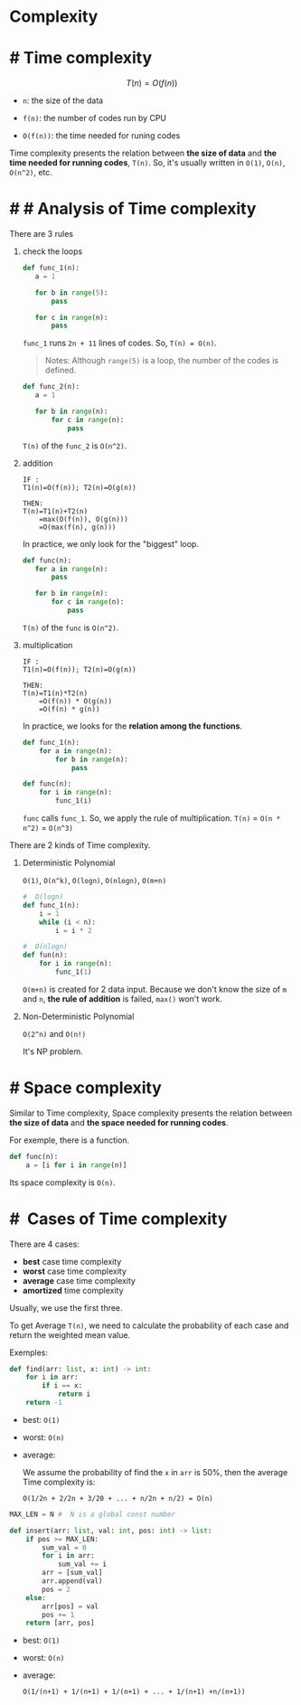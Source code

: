 #  Complexity

# #  Time complexity

```math
T(n) = O(f(n))
```

- `n`: the size of the data

- `f(n)`: the number of codes run by CPU

- `O(f(n))`: the time needed for runing codes

Time complexity presents the relation between **the size of data** and **the time needed for running codes**, `T(n)`. So, it's usually written in `O(1)`, `O(n)`, `O(n^2)`, etc.

# # #  Analysis of Time complexity

There are 3 rules

1. check the loops

    ```python
    def func_1(n):
       a = 1

       for b in range(5):
           pass

       for c in range(n):
           pass
    ```

    `func_1` runs `2n + 11` lines of codes. So, `T(n) = O(n)`.

    > Notes: Although `range(5)` is a loop, the number of the codes is defined.

    ```python
    def func_2(n):
       a = 1

       for b in range(n):
           for c in range(n):
               pass
    ```
    `T(n)` of the `func_2` is `O(n^2)`.

2. addition

   ```
   IF : 
   T1(n)=O(f(n)); T2(n)=O(g(n))
   
   THEN: 
   T(n)=T1(n)+T2(n)
       =max(O(f(n)), O(g(n))) 
       =O(max(f(n), g(n)))
   ```
   In practice, we only look for the "biggest" loop.

    ```python
    def func(n):
       for a in range(n):
           pass

       for b in range(n):
           for c in range(n):
               pass
    ```
    `T(n)` of the `func` is `O(n^2)`.

3. multiplication


    ```
    IF : 
    T1(n)=O(f(n)); T2(n)=O(g(n))
    
    THEN: 
    T(n)=T1(n)*T2(n)
        =O(f(n)) * O(g(n)) 
        =O(f(n) * g(n))
    ```
    In practice, we looks for the **relation among the functions**.

    ```python
    def func_1(n):
        for a in range(n):
            for b in range(n):
                pass
    
    def func(n):
        for i in range(n):
            func_1(i)
    ```
    `func` calls `func_1`. So, we apply the rule of multiplication. `T(n)` = `O(n * n^2)` = `O(n^3)`


There are 2 kinds of Time complexity.

1. Deterministic Polynomial

    `O(1)`, `O(n^k)`, `O(logn)`, `O(nlogn)`, `O(m+n)`

    ```python
    #  O(logn)
    def func_1(n):
        i = 1
        while (i < n):
            i = i * 2

    #  O(nlogn)
    def fun(n):
        for i in range(n):
            func_1(1)   
    ```

    `O(m+n)` is created for 2 data input. Because we don't know the size of `m` and `n`, **the rule of addition** is failed, `max()` won't work.

2. Non-Deterministic Polynomial

    `O(2^n)` and `O(n!)`
    
    It's NP problem.

# #  Space complexity

Similar to Time complexity, Space complexity presents the relation between **the size of data** and **the space needed for running codes**.

For exemple, there is a function.

```python
def func(n):
    a = [i for i in range(n)]
```

Its space complexity is `O(n)`.

# #  Cases of Time complexity

There are 4 cases: 

- **best** case time complexity
- **worst** case time complexity
- **average** case time complexity
- **amortized** time complexity

Usually, we use the first three. 

To get Average `T(n)`, we need to calculate the probability of each case and return the weighted mean value.

Exemples:

```python
def find(arr: list, x: int) -> int:
    for i in arr:
        if i == x:
            return i
    return -1
```

- best: `O(1)`
- worst: `O(n)`
- average: 

    We assume the probability of find the `x` in `arr` is 50%, then the average Time complexity is:

    ```
    O(1/2n + 2/2n + 3/20 + ... + n/2n + n/2) = O(n)
    ```

```python
MAX_LEN = N #  N is a global const number

def insert(arr: list, val: int, pos: int) -> list:
    if pos >= MAX_LEN:
        sum_val = 0
        for i in arr:
            sum_val += i
        arr = [sum_val]
        arr.append(val)
        pos = 2
    else:
        arr[pos] = val
        pos += 1
    return [arr, pos]
```

- best: `O(1)`
- worst: `O(n)`
- average: 

    ```
    O(1/(n+1) + 1/(n+1) + 1/(n+1) + ... + 1/(n+1) +n/(n+1))
    ```

   
